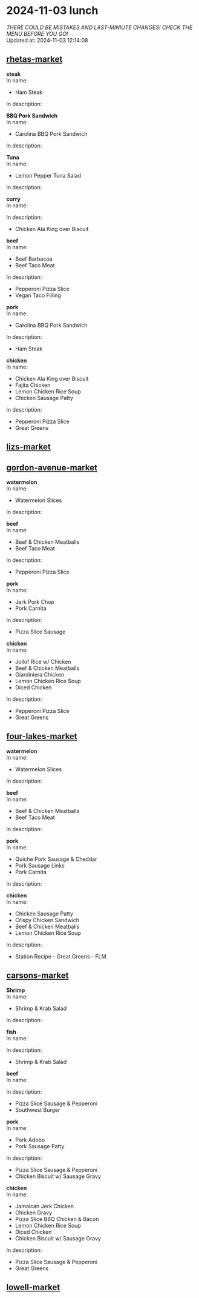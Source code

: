 # 2024-11-03 lunch  
*THERE COULD BE MISTAKES AND LAST-MINIUTE CHANGES! CHECK THE MENU BEFORE YOU GO!*  
Updated at: 2024-11-03 12:14:08  
## [rhetas-market](https://wisc-housingdining.nutrislice.com/menu/rhetas-market/lunch/2024-11-03)  
**steak**  
In name:   
 - Ham Steak  
  
In description:   
  
**BBQ Pork Sandwich**  
In name:   
 - Carolina BBQ Pork Sandwich  
  
In description:   
  
**Tuna**  
In name:   
 - Lemon Pepper Tuna Salad  
  
In description:   
  
**curry**  
In name:   
  
In description:   
 - Chicken Ala King over Biscuit  
  
**beef**  
In name:   
 - Beef Barbacoa  
 - Beef Taco Meat  
  
In description:   
 - Pepperoni Pizza Slice  
 - Vegan Taco Filling  
  
**pork**  
In name:   
 - Carolina BBQ Pork Sandwich  
  
In description:   
 - Ham Steak  
  
**chicken**  
In name:   
 - Chicken Ala King over Biscuit  
 - Fajita Chicken  
 - Lemon Chicken Rice Soup  
 - Chicken Sausage Patty  
  
In description:   
 - Pepperoni Pizza Slice  
 - Great Greens  
  
## [lizs-market](https://wisc-housingdining.nutrislice.com/menu/lizs-market/lunch/2024-11-03)  
## [gordon-avenue-market](https://wisc-housingdining.nutrislice.com/menu/gordon-avenue-market/lunch/2024-11-03)  
**watermelon**  
In name:   
 - Watermelon Slices  
  
In description:   
  
**beef**  
In name:   
 - Beef & Chicken Meatballs  
 - Beef Taco Meat  
  
In description:   
 - Pepperoni Pizza Slice  
  
**pork**  
In name:   
 - Jerk Pork Chop  
 - Pork Carnita  
  
In description:   
 - Pizza Slice Sausage  
  
**chicken**  
In name:   
 - Jollof Rice w/ Chicken  
 - Beef & Chicken Meatballs  
 - Giardiniera Chicken  
 - Lemon Chicken Rice Soup  
 - Diced Chicken  
  
In description:   
 - Pepperoni Pizza Slice  
 - Great Greens  
  
## [four-lakes-market](https://wisc-housingdining.nutrislice.com/menu/four-lakes-market/lunch/2024-11-03)  
**watermelon**  
In name:   
 - Watermelon Slices  
  
In description:   
  
**beef**  
In name:   
 - Beef & Chicken Meatballs  
 - Beef Taco Meat  
  
In description:   
  
**pork**  
In name:   
 - Quiche Pork Sausage & Cheddar  
 - Pork Sausage Links  
 - Pork Carnita  
  
In description:   
  
**chicken**  
In name:   
 - Chicken Sausage Patty  
 - Crispy Chicken Sandwich  
 - Beef & Chicken Meatballs  
 - Lemon Chicken Rice Soup  
  
In description:   
 - Station Recipe - Great Greens - FLM  
  
## [carsons-market](https://wisc-housingdining.nutrislice.com/menu/carsons-market/lunch/2024-11-03)  
**Shrimp**  
In name:   
 - Shrimp & Krab Salad  
  
In description:   
  
**fish**  
In name:   
  
In description:   
 - Shrimp & Krab Salad  
  
**beef**  
In name:   
  
In description:   
 - Pizza Slice Sausage & Pepperoni  
 - Southwest Burger  
  
**pork**  
In name:   
 - Pork Adobo  
 - Pork Sausage Patty  
  
In description:   
 - Pizza Slice Sausage & Pepperoni  
 - Chicken Biscuit w/ Sausage Gravy  
  
**chicken**  
In name:   
 - Jamaican Jerk Chicken  
 - Chicken Gravy  
 - Pizza Slice BBQ Chicken & Bacon  
 - Lemon Chicken Rice Soup  
 - Diced Chicken  
 - Chicken Biscuit w/ Sausage Gravy  
  
In description:   
 - Pizza Slice Sausage & Pepperoni  
 - Great Greens  
  
## [lowell-market](https://wisc-housingdining.nutrislice.com/menu/lowell-market/lunch/2024-11-03)  
  
